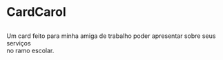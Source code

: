 # CardCarol
##
Um card feito para minha amiga de trabalho poder apresentar sobre seus serviços</br>
no ramo escolar.
